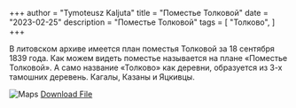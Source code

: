 +++
author = "Tymoteusz Kaljuta"
title = "Поместье Толковой"
date = "2023-02-25"
description = "Поместье Толковой"
tags = [
    "Толково",
]
+++

<p>В литовском архиве имеется план поместья Толковой за 18 сентября 1839 года.
Как можем видеть поместье называется на плане «Поместье Толковой». А само название «Толково» как деревни, образуется из 3-х тамошних деревень. Кагалы, Казаны и Яцкивцы.</p>
<!--more-->

![Maps](https://res.cloudinary.com/dppjmfllq/image/upload/v1677349038/test2_r0bzfe.png)
[Download File](https://drive.google.com/file/d/1_YmG5LQ1zEs-84lmxn25iqO14XsLmunG)